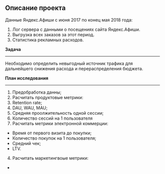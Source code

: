 ## Описание проекта

Данные Яндекс.Афиши с июня 2017 по конец мая 2018 года:
1. Лог сервера с данными о посещениях сайта Яндекс.Афиши.  
2. Выгрузка всех заказов за этот период.  
3. Cтатистика рекламных расходов. 

**Задача**
***
Необходимо определить невыгодный источник трафика для дальнейшего снижения расхода и перераспределения бюджета.

**План исследования**
***
1. Предобработка данны;
2. Расчитать продуктовые метрики:
  1. Retention rate;
  2. DAU, WAU, MAU;
  2. Средняя проолжительность одной сессии;
  4. Количество сессий на 1 пользователя
3. Расчитать метрики электронной коммерции:
  - Время от первого визита до покупки;
  - Количество покупок на 1 пользователя;
  - Средний чек;
  - LTV.
4. Расчитать маркетингвоые метрики:
  -
